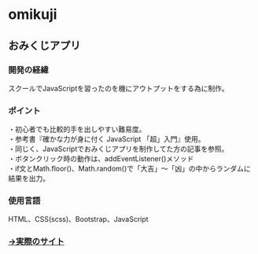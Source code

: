 # omikuji
## おみくじアプリ
### 開発の経緯
スクールでJavaScriptを習ったのを機にアウトプットをする為に制作。

### ポイント
・初心者でも比較的手を出しやすい難易度。<br>
・参考書『確かな力が身に付く JavaScript 「超」入門』使用。<br>
・同じく、JavaScriptでおみくじアプリを制作してた方の記事を参照。<br>
・ボタンクリック時の動作は、addEventListener()メソッド<br>
・if文とMath.floor()、Math.random()で「大吉」〜「凶」の中からランダムに結果を出力。<br>

### 使用言語
HTML、CSS(scss)、Bootstrap、JavaScript

### [→実際のサイト](https://github.com/totototosshii/omikuji)
